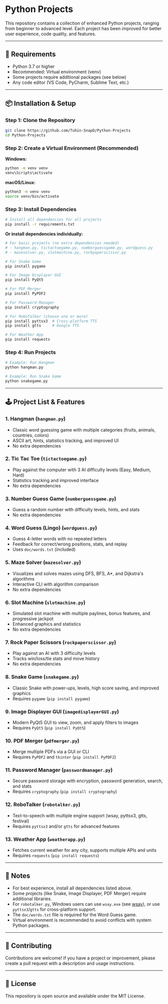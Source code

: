 # Python Projects

This repository contains a collection of enhanced Python projects, ranging from beginner to advanced level. Each project has been improved for better user experience, code quality, and features.

---

## 🚀 Requirements
- Python 3.7 or higher
- Recommended: Virtual environment (venv)
- Some projects require additional packages (see below)
- Any code editor (VS Code, PyCharm, Sublime Text, etc.)

---

## 📦 Installation & Setup

### Step 1: Clone the Repository
```bash
git clone https://github.com/Tuhin-SnapD/Python-Projects
cd Python-Projects
```

### Step 2: Create a Virtual Environment (Recommended)
**Windows:**
```bash
python -m venv venv
venv\Scripts\activate
```

**macOS/Linux:**
```bash
python3 -m venv venv
source venv/bin/activate
```

### Step 3: Install Dependencies
```bash
# Install all dependencies for all projects
pip install -r requirements.txt
```

**Or install dependencies individually:**
```bash
# For basic projects (no extra dependencies needed)
# - hangman.py, tictactoegame.py, numberguessgame.py, wordguess.py
# - mazesolver.py, slotmachine.py, rockpaperscissor.py

# For Snake Game
pip install pygame

# For Image Displayer GUI
pip install PyQt5

# For PDF Merger
pip install PyPDF2

# For Password Manager
pip install cryptography

# For RoboTalker (choose one or more)
pip install pyttsx3  # Cross-platform TTS
pip install gtts     # Google TTS

# For Weather App
pip install requests
```

### Step 4: Run Projects
```bash
# Example: Run Hangman
python hangman.py

# Example: Run Snake Game
python snakegame.py
```

---

## 🕹️ Project List & Features

### 1. Hangman (`hangman.py`)
- Classic word guessing game with multiple categories (fruits, animals, countries, colors)
- ASCII art, hints, statistics tracking, and improved UI
- No extra dependencies

### 2. Tic Tac Toe (`tictactoegame.py`)
- Play against the computer with 3 AI difficulty levels (Easy, Medium, Hard)
- Statistics tracking and improved interface
- No extra dependencies

### 3. Number Guess Game (`numberguessgame.py`)
- Guess a random number with difficulty levels, hints, and stats
- No extra dependencies

### 4. Word Guess (Lingo) (`wordguess.py`)
- Guess 4-letter words with no repeated letters
- Feedback for correct/wrong positions, stats, and replay
- Uses `doc/words.txt` (included)

### 5. Maze Solver (`mazesolver.py`)
- Visualizes and solves mazes using DFS, BFS, A*, and Dijkstra's algorithms
- Interactive CLI with algorithm comparison
- No extra dependencies

### 6. Slot Machine (`slotmachine.py`)
- Simulated slot machine with multiple paylines, bonus features, and progressive jackpot
- Enhanced graphics and statistics
- No extra dependencies

### 7. Rock Paper Scissors (`rockpaperscissor.py`)
- Play against an AI with 3 difficulty levels
- Tracks win/loss/tie stats and move history
- No extra dependencies

### 8. Snake Game (`snakegame.py`)
- Classic Snake with power-ups, levels, high score saving, and improved graphics
- Requires `pygame` (`pip install pygame`)

### 9. Image Displayer GUI (`imagedisplayerGUI.py`)
- Modern PyQt5 GUI to view, zoom, and apply filters to images
- Requires `PyQt5` (`pip install PyQt5`)

### 10. PDF Merger (`pdfmerger.py`)
- Merge multiple PDFs via a GUI or CLI
- Requires `PyPDF2` and `tkinter` (`pip install PyPDF2`)

### 11. Password Manager (`passwordmanager.py`)
- Secure password storage with encryption, password generation, search, and stats
- Requires `cryptography` (`pip install cryptography`)

### 12. RoboTalker (`robotalker.py`)
- Text-to-speech with multiple engine support (wsay, pyttsx3, gtts, festival)
- Requires `pyttsx3` and/or `gtts` for advanced features

### 13. Weather App (`weatherapp.py`)
- Fetches current weather for any city, supports multiple APIs and units
- Requires `requests` (`pip install requests`)

---

## 📝 Notes
- For best experience, install all dependencies listed above.
- Some projects (like Snake, Image Displayer, PDF Merger) require additional libraries.
- For `robotalker.py`, Windows users can use `wsay.exe` (see [wsay](https://github.com/p-groarke/wsay)), or use `pyttsx3`/`gtts` for cross-platform support.
- The `doc/words.txt` file is required for the Word Guess game.
- Virtual environment is recommended to avoid conflicts with system Python packages.

---

## 🤝 Contributing
Contributions are welcome! If you have a project or improvement, please create a pull request with a description and usage instructions.

---

## 📄 License
This repository is open source and available under the MIT License.
